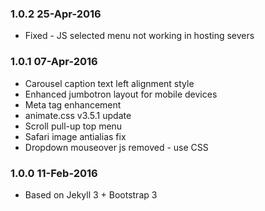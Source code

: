 ### 1.0.2 25-Apr-2016
* Fixed - JS selected menu not working in hosting severs


### 1.0.1 07-Apr-2016
* Carousel caption text left alignment style
* Enhanced jumbotron layout for mobile devices
* Meta tag enhancement
* animate.css v3.5.1 update
* Scroll pull-up top menu
* Safari image antialias fix
* Dropdown mouseover js removed - use CSS


### 1.0.0 11-Feb-2016
* Based on Jekyll 3 + Bootstrap 3
